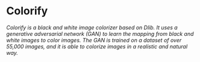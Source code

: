 # Colorify
<i>Colorify is a black and white image colorizer based on Dlib. It uses a generative adversarial network (GAN) to learn the mapping from black and white images to color images. The GAN is trained on a dataset of over 55,000 images, and it is able to colorize images in a realistic and natural way.</i>
